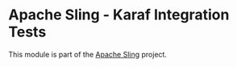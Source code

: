 # Apache Sling - Karaf Integration Tests

This module is part of the [Apache Sling](https://sling.apache.org) project.
